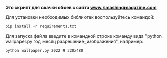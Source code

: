 **Это скрипт для скачки обоев с сайта www.smashingmagazine.com**

Для установки необходимых библиотек воспользуйтесь командой: 
```
pip install -r requirements.txt
```
Для запуска файла введите в командной строке команду вида 
"python wallpaper.py год месяц разрешение_изображения", например:
```
python wallpaper.py 2022 9 320x480
```
